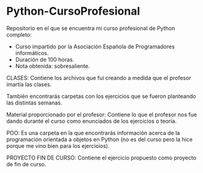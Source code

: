 # Python-CursoProfesional
Repositorio en el que se encuentra mi curso profesional de Python completo:
  - Curso impartido por la Asociación Española de Programadores informáticos.
  - Duración de 100 horas.
  - Nota obtenida: sobresaliente.

CLASES: Contiene los archivos que fui creando a medida que el profesor imartía las clases.

También encontrarás carpetas con los ejercicios que se fueron planteando las distintas semanas.

Material proporcionado por el profesor: Contiene lo que el profesor nos fue dando durante el curso como enunciados de los ejercicios o teoría.

POO: Es una carpeta en la que encontrarás información acerca de la programación orientada a objetos en Python (no es del curso pero la hice porque me vino bien para los ejercicios).

PROYECTO FIN DE CURSO: Contiene el ejercicio propuesto como proyecto de fin de curso.
